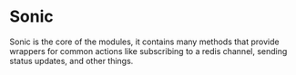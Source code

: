 # Sonic 

Sonic is the core of the modules, it contains many methods that provide wrappers for common actions like subscribing to a redis channel, sending status updates, and other things.